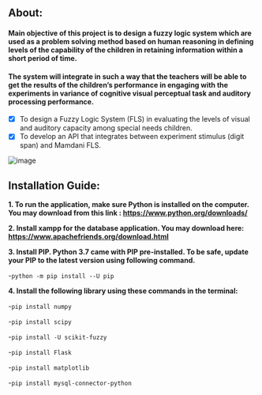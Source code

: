 ## About:

#### Main objective of this project is to design a fuzzy logic system which are used as a problem solving method based on human reasoning in defining levels of the capability of the children in retaining information within a short period of time. 
#### The system will integrate in such a way that the teachers will be able to get the results of the children’s performance in engaging with the experiments in variance of cognitive visual perceptual task and auditory processing performance. 

- [x] To design a Fuzzy Logic System (FLS) in evaluating the levels of visual and auditory capacity among special needs children.
- [x] To develop an API that integrates between experiment stimulus (digit span) and Mamdani FLS.

![image](https://github.com/khairinahusny/FuzzyLogicSystem/blob/master/Images/FLS_architecture.PNG)

## Installation Guide:

<b>1. To run the application, make sure Python is installed on the computer. You may download from this link : https://www.python.org/downloads/ </b>

<b>2. Install xampp for the database application. You may download here: https://www.apachefriends.org/download.html </b>

<b>3. Install PIP. Python 3.7 came with PIP pre-installed. To be safe, update your PIP to the latest version using following command. </b>

-`python -m pip install --U pip`

<b>4. Install the following library using these commands in the terminal: </b>

-`pip install numpy`

-`pip install scipy`

-`pip install -U scikit-fuzzy`

-`pip install Flask`

-`pip install matplotlib`

-`pip install mysql-connector-python`

